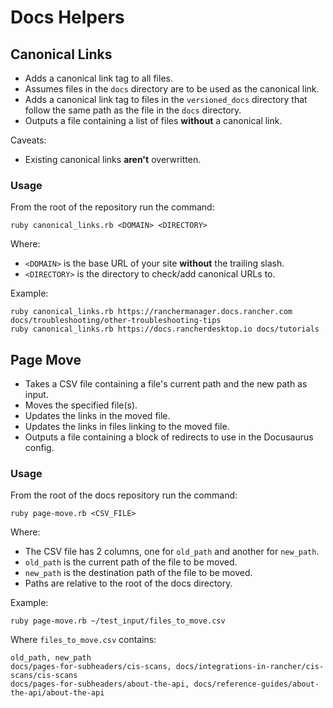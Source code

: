 # Docs Helpers

## Canonical Links

- Adds a canonical link tag to all files. 
- Assumes files in the `docs` directory are to be used as the canonical link.
- Adds a canonical link tag to files in the `versioned_docs` directory that follow the same path as the file in the `docs` directory.
- Outputs a file containing a list of files **without** a canonical link.

Caveats:
- Existing canonical links **aren't** overwritten.

### Usage

From the root of the repository run the command:

```
ruby canonical_links.rb <DOMAIN> <DIRECTORY>
```

Where:
- `<DOMAIN>` is the base URL of your site **without** the trailing slash.
- `<DIRECTORY>` is the directory to check/add canonical URLs to.

Example:

```
ruby canonical_links.rb https://ranchermanager.docs.rancher.com docs/troubleshooting/other-troubleshooting-tips
ruby canonical_links.rb https://docs.rancherdesktop.io docs/tutorials
```

## Page Move

- Takes a CSV file containing a file's current path and the new path as input.
- Moves the specified file(s).
- Updates the links in the moved file.
- Updates the links in files linking to the moved file. 
- Outputs a file containing a block of redirects to use in the Docusaurus config.

### Usage

From the root of the docs repository run the command:

```
ruby page-move.rb <CSV_FILE>
```

Where:

- The CSV file has 2 columns, one for `old_path` and another for `new_path`.
- `old_path` is the current path of the file to be moved.
- `new_path` is the destination path of the file to be moved.
- Paths are relative to the root of the docs directory.

Example:

```
ruby page-move.rb ~/test_input/files_to_move.csv
```

Where `files_to_move.csv` contains:

```
old_path, new_path
docs/pages-for-subheaders/cis-scans, docs/integrations-in-rancher/cis-scans/cis-scans
docs/pages-for-subheaders/about-the-api, docs/reference-guides/about-the-api/about-the-api
```
